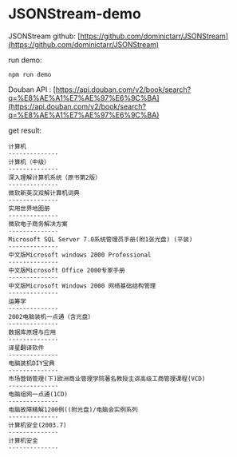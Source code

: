JSONStream-demo
===========================

JSONStream github: [https://github.com/dominictarr/JSONStream](https://github.com/dominictarr/JSONStream)


run demo:

	npm run demo


Douban API : [https://api.douban.com/v2/book/search?q=%E8%AE%A1%E7%AE%97%E6%9C%BA](https://api.douban.com/v2/book/search?q=%E8%AE%A1%E7%AE%97%E6%9C%BA)

get result:

	计算机
	--------------
	计算机（中级）
	--------------
	深入理解计算机系统（原书第2版）
	--------------
	微软新英汉双解计算机词典
	--------------
	实用世界地图册
	--------------
	微软电子商务解决方案
	--------------
	Microsoft SQL Server 7.0系统管理员手册(附1张光盘) (平装)
	--------------
	中文版Microsoft windows 2000 Professional
	--------------
	中文版Microsoft Office 2000专家手册
	--------------
	中文版Microsoft Windows 2000 网络基础结构管理
	--------------
	运筹学
	--------------
	2002电脑装机一点通（含光盘）
	--------------
	数据库原理与应用
	--------------
	译星翻译软件
	--------------
	电脑装机DIY宝典
	--------------
	市场营销管理(下)欧洲商业管理学院著名教授主讲高级工商管理课程(VCD)
	--------------
	电脑组网一点通(1CD)
	--------------
	电脑故障精解1200例((附光盘)/电脑会实例系列
	--------------
	计算机安全(2003.7)
	--------------
	计算机安全
	--------------	


